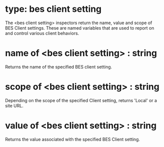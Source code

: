 # type: bes client setting

The &lt;bes client setting&gt; inspectors return the name, value and scope of BES Client settings. These are named variables that are used to report on and control various client behaviors.

# name of &lt;bes client setting&gt; : string

Returns the name of the specified BES client setting.

# scope of &lt;bes client setting&gt; : string

Depending on the scope of the specified Client setting, returns &#39;Local&#39; or a site URL.

# value of &lt;bes client setting&gt; : string

Returns the value associated with the specified BES Client setting.
